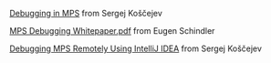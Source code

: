 

[Debugging in MPS](https://specificlanguages.com/articles/debugging/) from Sergej Koščejev

[MPS Debugging Whitepaper.pdf](https://github.com/DSLFoundry/mps-teaching/blob/master/whitepapers/MPS%20Debugging%20Whitepaper.pdf) from Eugen Schindler

[Debugging MPS Remotely Using IntelliJ IDEA](https://specificlanguages.com/articles/remote-debugging/) from Sergej Koščejev